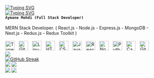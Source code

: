 [![Typing SVG](https://readme-typing-svg.herokuapp.com?font=Fira+Code&size=50&pause=1000&color=F7F7F7&width=500&height=80&lines=Aymane+Mehdi)](https://git.io/typing-svg)<br>
[![Typing SVG](https://readme-typing-svg.herokuapp.com?font=Fira+Code&pause=1000&color=02F6F7&width=435&lines=Full+Stack+Developer)](https://git.io/typing-svg)<br>
**`Aymane Mehdi (Full Stack Developer)`** <br> <br>
MERN Stack Developer. ( React.js - Node.js - Express.js - MongoDB - Next.js - Redux.js - Redux Toolkit ) <br> <br>
<img align="left" alt="TypeScript" width="30px" style="padding-right:10px;" src="https://cdn.jsdelivr.net/gh/devicons/devicon/icons/typescript/typescript-plain.svg" />
<img align="left" alt="Git" width="30px" style="padding-right:10px;" src="https://cdn.jsdelivr.net/gh/devicons/devicon/icons/git/git-original.svg" />
<img align="left" alt="Linux" width="30px" style="padding-right:10px;" src="https://cdn.jsdelivr.net/gh/devicons/devicon/icons/linux/linux-original.svg" />
<img align="left" alt="HTML" width="30px" style="padding-right:10px;" src="https://cdn.jsdelivr.net/gh/devicons/devicon/icons/html5/html5-plain.svg" />
<img align="left" alt="CSS" width="30px" style="padding-right:10px;" src="https://cdn.jsdelivr.net/gh/devicons/devicon/icons/css3/css3-plain.svg" />
<img align="left" alt="JavaScript" width="30px" style="padding-right:10px;" src="https://cdn.jsdelivr.net/gh/devicons/devicon/icons/javascript/javascript-plain.svg" />
<img align="left" alt="React" width="30px" style="padding-right:10px;" src="https://cdn.jsdelivr.net/gh/devicons/devicon/icons/react/react-original.svg" />
<img align="left" alt="NodeJS" width="30px" style="padding-right:10px;" src="https://cdn.jsdelivr.net/gh/devicons/devicon/icons/nodejs/nodejs-original.svg" />
<img align="left" alt="Python" width="30px" style="padding-right:10px;" src="https://cdn.jsdelivr.net/gh/devicons/devicon/icons/python/python-plain.svg" />
<img align="left" alt="C++" width="30px" style="padding-right:10px;" src="https://cdn.jsdelivr.net/gh/devicons/devicon/icons/cplusplus/cplusplus-line.svg" />
<img align="left" alt="GitHub" width="30px" style="padding-right:10px;" src="https://cdn.jsdelivr.net/gh/devicons/devicon/icons/github/github-original.svg" />
<br><br>
![](http://github-profile-summary-cards.vercel.app/api/cards/profile-details?username=AymaneMehdi&theme=react)
<br>
[![GitHub Streak](https://github-readme-streak-stats.herokuapp.com?user=AymaneMehdi&theme=react&hide_border=true&border_radius=15&card_width=700)](https://git.io/streak-stats)
<br>
![](http://github-profile-summary-cards.vercel.app/api/cards/most-commit-language?username=AymaneMehdi&theme=react)
![](http://github-profile-summary-cards.vercel.app/api/cards/repos-per-language?username=AymaneMehdi&theme=react)
<br>
![](http://github-profile-summary-cards.vercel.app/api/cards/stats?username=AymaneMehdi&theme=react)
![](http://github-profile-summary-cards.vercel.app/api/cards/productive-time?username=AymaneMehdi&theme=react&utcOffset=8)

